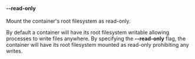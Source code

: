 #### **--read-only**

Mount the container's root filesystem as read-only.

By default a container will have its root filesystem writable allowing processes
to write files anywhere. By specifying the **--read-only** flag, the container will have
its root filesystem mounted as read-only prohibiting any writes.
